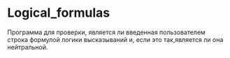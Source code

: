 # Logical_formulas

Программа для проверки, является ли введенная пользователем строка формулой логики высказываний и, если это так,является ли она нейтральной.
